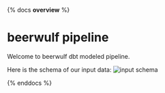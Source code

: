 {% docs __overview__ %}
# beerwulf pipeline

Welcome to beerwulf dbt modeled pipeline. 

Here is the schema of our input data:
![input schema](assets/gold_schema_erd.png)

{% enddocs %}